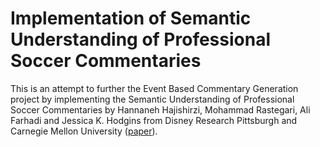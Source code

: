 # Implementation of Semantic Understanding of Professional Soccer Commentaries

This is an attempt to further the Event Based Commentary Generation project by implementing the Semantic Understanding of Professional Soccer Commentaries by Hannaneh Hajishirzi, Mohammad Rastegari, Ali Farhadi and Jessica K. Hodgins from Disney Research Pittsburgh and Carnegie Mellon University ([paper](https://arxiv.org/pdf/1210.4854.pdf)).